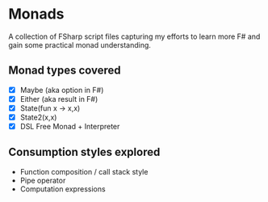 # Monads
A collection of FSharp script files capturing my efforts to learn more F# and gain some practical monad understanding.

## Monad types covered

- [x] Maybe (aka option in F#)
- [x] Either (aka result in F#)
- [x] State(fun x -> x,x)
- [x] State2(x,x)
- [x] DSL Free Monad + Interpreter

## Consumption styles explored

- Function composition / call stack style
- Pipe operator
- Computation expressions
